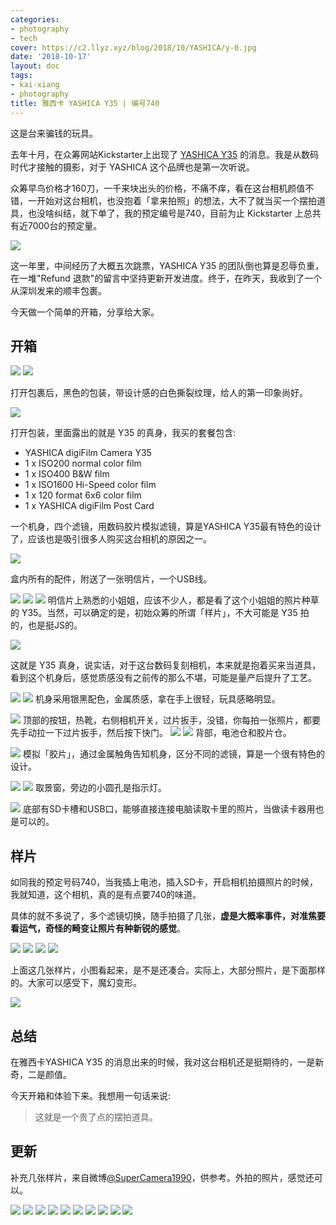 ```yaml
---
categories:
- photography
- tech
cover: https://c2.llyz.xyz/blog/2018/10/YASHICA/y-0.jpg
date: '2018-10-17'
layout: doc
tags:
- kai-xiang
- photography
title: 雅西卡 YASHICA Y35 | 编号740
---
```


这是台来骗钱的玩具。

去年十月，在众筹网站Kickstarter上出现了 [YASHICA Y35](https://www.kickstarter.com/projects/1940283777/expect-the-unexpected-digifilmtm-camera-by-yashica?ref=user_menu) 的消息。我是从数码时代才接触的摄影，对于 YASHICA 这个品牌也是第一次听说。

众筹早鸟价格才160刀，一千来块出头的价格，不痛不痒，看在这台相机颜值不错，一开始对这台相机，也没抱着「拿来拍照」的想法，大不了就当买一个摆拍道具，也没啥纠结，就下单了，我的预定编号是740，目前为止 Kickstarter 上总共有近7000台的预定量。

![](https://c2.llyz.xyz/blog/2018/10/YASHICA/y-0.jpg)

这一年里，中间经历了大概五次跳票，YASHICA Y35 的团队倒也算是忍辱负重，在一堆"Refund 退款"的留言中坚持更新开发进度。终于，在昨天，我收到了一个从深圳发来的顺丰包裹。

今天做一个简单的开箱，分享给大家。

## 开箱

![](https://c2.llyz.xyz/blog/2018/10/YASHICA/Y-3.jpg) ![](https://c2.llyz.xyz/blog/2018/10/YASHICA/Y-4.jpg)

打开包裹后，黑色的包装，带设计感的白色撕裂纹理，给人的第一印象尚好。

![](https://c2.llyz.xyz/blog/2018/10/YASHICA/Y-6.jpg)

打开包装，里面露出的就是 Y35 的真身，我买的套餐包含:

- YASHICA digiFilm Camera Y35
- 1 x ISO200 normal color film
- 1 x ISO400 B&W film
- 1 x ISO1600 Hi-Speed color film
- 1 x 120 format 6x6 color film
- 1 x YASHICA digiFilm Post Card

一个机身，四个滤镜，用数码胶片模拟滤镜，算是YASHICA Y35最有特色的设计了，应该也是吸引很多人购买这台相机的原因之一。

![](https://c2.llyz.xyz/blog/2018/10/YASHICA/Y-7.jpg)

盒内所有的配件，附送了一张明信片，一个USB线。

![](https://c2.llyz.xyz/blog/2018/10/YASHICA/y-1.jpg) ![](https://c2.llyz.xyz/blog/2018/10/YASHICA/y-2.jpg) ![](https://c2.llyz.xyz/blog/2018/10/YASHICA/y-3.jpg) 明信片上熟悉的小姐姐，应该不少人，都是看了这个小姐姐的照片种草的 Y35。当然，可以确定的是，初始众筹的所谓「样片」，不大可能是 Y35 拍的，也是挺JS的。

![](https://c2.llyz.xyz/blog/2018/10/YASHICA/Y-1.jpg)

这就是 Y35 真身，说实话，对于这台数码复刻相机，本来就是抱着买来当道具，看到这个机身后，感觉质感没有之前传的那么不堪，可能是量产后提升了工艺。

![](https://c2.llyz.xyz/blog/2018/10/YASHICA/Y-8.jpg) ![](https://c2.llyz.xyz/blog/2018/10/YASHICA/Y-9.jpg) 机身采用银黑配色，金属质感，拿在手上很轻，玩具感略明显。

![](https://c2.llyz.xyz/blog/2018/10/YASHICA/Y-10.jpg) 顶部的按钮，热靴，右侧相机开关，过片扳手，没错，你每拍一张照片，都要先手动拉一下过片扳手，然后按下快门。 ![](https://c2.llyz.xyz/blog/2018/10/YASHICA/Y-15.jpg) ![](https://c2.llyz.xyz/blog/2018/10/YASHICA/Y-14.jpg) 背部，电池仓和胶片仓。

![](https://c2.llyz.xyz/blog/2018/10/YASHICA/Y-13.jpg) 模拟「胶片」，通过金属触角告知机身，区分不同的滤镜，算是一个很有特色的设计。

![](https://c2.llyz.xyz/blog/2018/10/YASHICA/Y-16.jpg) ![](https://c2.llyz.xyz/blog/2018/10/YASHICA/Y-18.jpg) 取景窗，旁边的小圆孔是指示灯。

![](https://c2.llyz.xyz/blog/2018/10/YASHICA/Y-17.jpg) 底部有SD卡槽和USB口，能够直接连接电脑读取卡里的照片，当做读卡器用也是可以的。

## 样片

如同我的预定号码740，当我插上电池，插入SD卡，开启相机拍摄照片的时候，我就知道，这个相机，真的是有点要740的味道。

具体的就不多说了，多个滤镜切换，随手拍摄了几张，**虚是大概率事件，对准焦要看运气，奇怪的畸变让照片有种新锐的感觉**。

![](https://c2.llyz.xyz/blog/2018/10/YASHICA/s-1.JPG) ![](https://c2.llyz.xyz/blog/2018/10/YASHICA/s-2.JPG) ![](https://c2.llyz.xyz/blog/2018/10/YASHICA/s-3.JPG) ![](https://c2.llyz.xyz/blog/2018/10/YASHICA/s-4.JPG)

上面这几张样片，小图看起来，是不是还凑合。实际上，大部分照片，是下面那样的。大家可以感受下，魔幻变形。

![](https://c2.llyz.xyz/blog/2018/10/YASHICA/preview.jpg)

## 总结

在雅西卡YASHICA Y35 的消息出来的时候，我对这台相机还是挺期待的，一是新奇，二是颜值。

今天开箱和体验下来。我想用一句话来说:

> 这就是一个贵了点的摆拍道具。

## 更新

补充几张样片，来自微博[@SuperCamera1990](https://weibo.com/u/1849350304?from=feed&loc=at&nick=SuperCamera1990&is_hot=1)，供参考。外拍的照片，感觉还可以。

![](https://c2.llyz.xyz/blog/2018/10/YASHICA/yp-1.jpg) ![](https://c2.llyz.xyz/blog/2018/10/YASHICA/yp-2.jpg) ![](https://c2.llyz.xyz/blog/2018/10/YASHICA/yp-3.jpg) ![](https://c2.llyz.xyz/blog/2018/10/YASHICA/yp-4.jpg) ![](https://c2.llyz.xyz/blog/2018/10/YASHICA/yp-5.jpg) ![](https://c2.llyz.xyz/blog/2018/10/YASHICA/yp-6.jpg) ![](https://c2.llyz.xyz/blog/2018/10/YASHICA/yp-7.jpg) ![](https://c2.llyz.xyz/blog/2018/10/YASHICA/yp-8.jpg) ![](https://c2.llyz.xyz/blog/2018/10/YASHICA/yp-9.jpg) ![](https://c2.llyz.xyz/blog/2018/10/YASHICA/yp-10.jpg)
